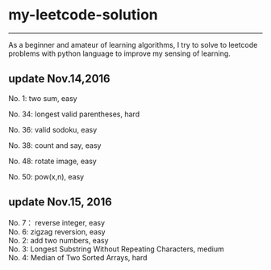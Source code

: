 # my-leetcode-solution
---
As a beginner and amateur of learning algorithms, I try to solve to leetcode problems with python language to improve my sensing of learning.

update Nov.14,2016
---
No. 1: two sum, easy

No. 34: longest valid parentheses, hard

No. 36: valid sodoku, easy

No. 38: count and say, easy

No. 48: rotate image, easy

No. 50: pow(x,n), easy

update Nov.15, 2016
---
No. 7： reverse integer, easy  
No. 6:  zigzag reversion, easy    
No. 2: add two numbers, easy  
No. 3: Longest Substring Without Repeating Characters, medium  
No. 4: Median of Two Sorted Arrays, hard  

